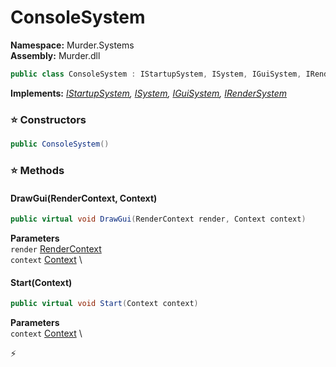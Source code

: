 # ConsoleSystem

**Namespace:** Murder.Systems \
**Assembly:** Murder.dll

```csharp
public class ConsoleSystem : IStartupSystem, ISystem, IGuiSystem, IRenderSystem
```

**Implements:** _[IStartupSystem](../..//Bang/Systems/IStartupSystem.html), [ISystem](../..//Bang/Systems/ISystem.html), [IGuiSystem](../..//Murder/Core/Graphics/IGuiSystem.html), [IRenderSystem](../..//Bang/Systems/IRenderSystem.html)_

### ⭐ Constructors
```csharp
public ConsoleSystem()
```

### ⭐ Methods
#### DrawGui(RenderContext, Context)
```csharp
public virtual void DrawGui(RenderContext render, Context context)
```

**Parameters** \
`render` [RenderContext](../..//Murder/Core/Graphics/RenderContext.html) \
`context` [Context](../..//Bang/Contexts/Context.html) \

#### Start(Context)
```csharp
public virtual void Start(Context context)
```

**Parameters** \
`context` [Context](../..//Bang/Contexts/Context.html) \



⚡